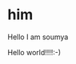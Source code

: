 # him
Hello I am soumya
<html>
  <head>
    <title>Code</title>
  </head>
  <body>
    <p>Hello world!!!!:-)</p>
  </body>
</html>
